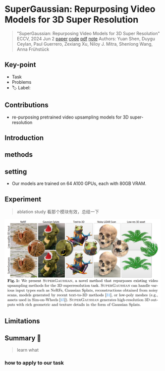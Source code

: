 # SuperGaussian: Repurposing Video Models for 3D Super Resolution

> "SuperGaussian: Repurposing Video Models for 3D Super Resolution" ECCV, 2024 Jun 2
> [paper](http://arxiv.org/abs/2406.00609v4) [code]() [pdf](./2024_06_ECCV_SuperGaussian--Repurposing-Video-Models-for-3D-Super-Resolution.pdf) [note](./2024_06_ECCV_SuperGaussian--Repurposing-Video-Models-for-3D-Super-Resolution_Note.md)
> Authors: Yuan Shen, Duygu Ceylan, Paul Guerrero, Zexiang Xu, Niloy J. Mitra, Shenlong Wang, Anna Frühstück

## Key-point

- Task
- Problems
- :label: Label:

## Contributions

- re-purposing pretrained video upsampling models for 3D super-resolution

## Introduction

## methods

## setting

- Our models are trained on 64 A100 GPUs, each with 80GB VRAM.

## Experiment

> ablation study 看那个模块有效，总结一下

![fig1](docs/2024_06_ECCV_SuperGaussian--Repurposing-Video-Models-for-3D-Super-Resolution_Note/fig1.png)





## Limitations

## Summary :star2:

> learn what

### how to apply to our task

